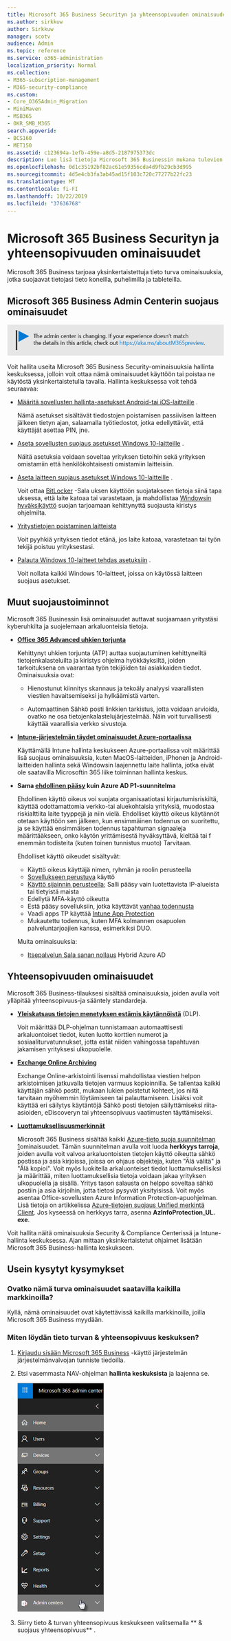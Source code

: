 ```yaml
---
title: Microsoft 365 Business Securityn ja yhteensopivuuden ominaisuudet
ms.author: sirkkuw
author: Sirkkuw
manager: scotv
audience: Admin
ms.topic: reference
ms.service: o365-administration
localization_priority: Normal
ms.collection:
- M365-subscription-management
- M365-security-compliance
ms.custom:
- Core_O365Admin_Migration
- MiniMaven
- MSB365
- OKR_SMB_M365
search.appverid:
- BCS160
- MET150
ms.assetid: c123694a-1efb-459e-a8d5-2187975373dc
description: Lue lisä tietoja Microsoft 365 Businessin mukana tulevien suojaus ominaisuuksien ominaisuuksista.
ms.openlocfilehash: 0d1c35192bf82ac61e59356cda4d9fb29cb3d995
ms.sourcegitcommit: 4d5e4cb3fa3ab45ad15f103c720c77277b22fc23
ms.translationtype: MT
ms.contentlocale: fi-FI
ms.lasthandoff: 10/22/2019
ms.locfileid: "37636768"
---
```

# <a name="microsoft-365-business-security-and-compliance-features"></a>Microsoft 365 Business Securityn ja yhteensopivuuden ominaisuudet

Microsoft 365 Business tarjoaa yksinkertaistettuja tieto turva ominaisuuksia, jotka suojaavat tietojasi tieto koneilla, puhelimilla ja tableteilla.
    
## <a name="microsoft-365-business-admin-center-security-features"></a>Microsoft 365 Business Admin Centerin suojaus ominaisuudet

[![Etiketti, jonka avulla voit tietää, että hallinta keskus on muuttumassa ja löydät lisä tietoja osoitteessa aka.ms/aboutM365preview.](media/m365admincenterchanging.png)](https://docs.microsoft.com/office365/admin/microsoft-365-admin-center-preview)

Voit hallita useita Microsoft 365 Business Security-ominaisuuksia hallinta keskuksessa, jolloin voit ottaa nämä ominaisuudet käyttöön tai poistaa ne käytöstä yksinkertaistetulla tavalla. Hallinta keskuksessa voit tehdä seuraavaa:
  
  
- [Määritä sovellusten hallinta-asetukset Android-tai iOS-laitteille](app-protection-settings-for-android-and-ios.md) . 
    
    Nämä asetukset sisältävät tiedostojen poistamisen passiivisen laitteen jälkeen tietyn ajan, salaamalla työtiedostot, jotka edellyttävät, että käyttäjät asettaa PIN, jne.
    
- [Aseta sovellusten suojaus asetukset Windows 10-laitteille](protection-settings-for-windows-10-devices.md) . 
    
    Näitä asetuksia voidaan soveltaa yrityksen tietoihin sekä yrityksen omistamiin että henkilökohtaisesti omistamiin laitteisiin.
    
- [Aseta laitteen suojaus asetukset Windows 10-laitteille](protection-settings-for-windows-10-pcs.md) . 
    
    Voit ottaa [BitLocker](https://go.microsoft.com/fwlink/p/?linkid=871405) -Sala uksen käyttöön suojatakseen tietoja siinä tapa uksessa, että laite katoaa tai varastetaan, ja mahdollistaa [Windowsin hyväksikäyttö](https://docs.microsoft.com/windows/security/threat-protection/microsoft-defender-atp/enable-exploit-protection) suojan tarjoamaan kehittynyttä suojausta kiristys ohjelmilta. 
    
- [Yritystietojen poistaminen laitteista](remove-company-data.md)
    
    Voit pyyhkiä yrityksen tiedot etänä, jos laite katoaa, varastetaan tai työn tekijä poistuu yrityksestasi.
    
- [Palauta Windows 10-laitteet tehdas asetuksiin](reset-devices-to-factory-settings.md) . 
    
    Voit nollata kaikki Windows 10-laitteet, joissa on käytössä laitteen suojaus asetukset.
    
## <a name="additional-security-features"></a>Muut suojaustoiminnot 

Microsoft 365 Businessin lisä ominaisuudet auttavat suojaamaan yritystäsi kyberuhkilta ja suojelemaan arkaluonteisia tietoja.
  
- **[Office 365 Advanced uhkien torjunta](https://support.office.com/article/e100fe7c-f2a1-4b7d-9e08-622330b83653)**
    
    Kehittynyt uhkien torjunta (ATP) auttaa suojautuminen kehittyneiltä tietojenkalasteluilta ja kiristys ohjelma hyökkäyksiltä, joiden tarkoituksena on vaarantaa työn tekijöiden tai asiakkaiden tiedot. Ominaisuuksia ovat:
    
  - Hienostunut kiinnitys skannaus ja tekoäly analyysi vaarallisten viestien havaitsemiseksi ja hylkäämistä varten.
    
  - Automaattinen Sähkö posti linkkien tarkistus, jotta voidaan arvioida, ovatko ne osa tietojenkalastelujärjestelmää. Näin voit turvallisesti käyttää vaarallisia verkko sivustoja.

- **[Intune-järjestelmän täydet ominaisuudet Azure-portaalissa](https://go.microsoft.com/fwlink/p/?linkid=871403)**
    
    Käyttämällä Intune hallinta keskukseen Azure-portaalissa voit määrittää lisä suojaus ominaisuuksia, kuten MacOS-laitteiden, iPhonen ja Android-laitteiden hallinta sekä Windowsin laajennettu laite hallinta, jotka eivät ole saatavilla Microsoftin 365 liike toiminnan hallinta keskus.
- **Sama [ehdollinen pääsy](https://docs.microsoft.com/en-us/azure/active-directory/conditional-access/overview) kuin Azure AD P1-suunnitelma**

    Ehdollinen käyttö oikeus voi suojata organisaatiotasi kirjautumisriskiltä, käyttää odottamattomia verkko-tai aluekohtaisia yrityksiä, muodostaa riskialttiita laite tyyppejä ja niin vielä. Ehdolliset käyttö oikeus käytännöt otetaan käyttöön sen jälkeen, kun ensimmäinen todennus on suoritettu, ja se käyttää ensimmäisen todennus tapahtuman signaaleja määrittääkseen, onko käytön yrittämisestä hyväksyttävä, kieltää tai f enemmän todisteita (kuten toinen tunnistus muoto) Tarvitaan.

    Ehdolliset käyttö oikeudet sisältyvät:

    - Käyttö oikeus käyttäjä nimen, ryhmän ja roolin perusteella
    - [Sovellukseen perustuva](https://docs.microsoft.com/azure/active-directory/conditional-access/app-based-conditional-access) käyttö 
    - [Käyttö sijainnin perusteella](https://docs.microsoft.com/azure/active-directory/authentication/howto-registration-mfa-sspr-combined#conditional-access-policies-for-combined-registration);  Salli pääsy vain luotettavista IP-alueista tai tietyistä maista 
    - Edellytä MFA-käyttö oikeutta
    - Estä pääsy sovelluksiin, jotka käyttävät [vanhaa todennusta](https://docs.microsoft.com/azure/active-directory/conditional-access/block-legacy-authentication)
    - Vaadi apps TP käyttää [Intune App Protection](https://docs.microsoft.com/azure/active-directory/conditional-access/app-protection-based-conditional-access)
    - Mukautettu todennus, kuten MFA kolmannen osapuolen palveluntarjoajien kanssa, esimerkiksi DUO.
   
    Muita ominaisuuksia:
    - [Itsepalvelun Sala sanan nollaus](https://docs.microsoft.com/azure/active-directory/authentication/concept-sspr-customization) Hybrid Azure AD
    
## <a name="compliance-features"></a>Yhteensopivuuden ominaisuudet

Microsoft 365 Business-tilauksesi sisältää ominaisuuksia, joiden avulla voit ylläpitää yhteensopivuus-ja sääntely standardeja.

- **[Yleiskatsaus tietojen menetyksen estämis käytännöistä](https://support.office.com/article/1966b2a7-d1e2-4d92-ab61-42efbb137f5e)** (DLP). 
    
    Voit määrittää DLP-ohjelman tunnistamaan automaattisesti arkaluontoiset tiedot, kuten luotto korttien numerot ja sosiaaliturvatunnukset, jotta estät niiden vahingossa tapahtuvan jakamisen yrityksesi ulkopuolelle.
    
- **[Exchange Online Archiving](https://products.office.com/exchange/microsoft-exchange-online-archiving-email)**
    
    Exchange Online-arkistointi lisenssi mahdollistaa viestien helpon arkistoimisen jatkuvalla tietojen varmuus kopioinnilla. Se tallentaa kaikki käyttäjän sähkö postit, mukaan lukien poistetut kohteet, jos niitä tarvitaan myöhemmin löytämiseen tai palauttamiseen. Lisäksi voit käyttää eri säilytys käytäntöjä Sähkö posti tietojen säilyttämiseksi riita-asioiden, eDiscoveryn tai yhteensopivuus vaatimusten täyttämiseksi.
    
- **[Luottamuksellisuusmerkinnät](https://docs.microsoft.com/microsoft-365/compliance/sensitivity-labels)**

   Microsoft 365 Business sisältää kaikki [Azure-tieto suoja suunnitelman 1](https://go.microsoft.com/fwlink/p/?linkid=871407)ominaisuudet. Tämän suunnitelman avulla voit luoda **herkkyys tarroja**, joiden avulla voit valvoa arkaluontoisten tietojen käyttö oikeutta sähkö postissa ja asia kirjoissa, joissa on ohjaus objekteja, kuten "Älä välitä" ja "Älä kopioi". Voit myös luokitella arkaluonteiset tiedot luottamuksellisiksi ja määrittää, miten luottamuksellisia tietoja voidaan jakaa yrityksen ulkopuolella ja sisällä. Yritys tason salausta on helppo soveltaa sähkö postiin ja asia kirjoihin, jotta tietosi pysyvät yksityisissä. Voit myös asentaa Office-sovellusten Azure Information Protection-apuohjelman. Lisä tietoja on artikkelissa [Azure-tietojen suojaus Unified merkintä Client](https://docs.microsoft.com/azure/information-protection/rms-client/unifiedlabelingclient-version-release-history). Jos kyseessä on herkkyys tarra, asenna **AzInfoProtection_UL. exe**.

Voit hallita näitä ominaisuuksia Security &amp; Compliance Centerissä ja Intune-hallinta keskuksessa. Ajan mittaan yksinkertaistetut ohjaimet lisätään Microsoft 365 Business-hallinta keskukseen.
  
    
## <a name="faq"></a>Usein kysytyt kysymykset

 ### <a name="are-these-security-features-available-in-all-markets"></a>Ovatko nämä turva ominaisuudet saatavilla kaikilla markkinoilla?
  
Kyllä, nämä ominaisuudet ovat käytettävissä kaikilla markkinoilla, joilla Microsoft 365 Business myydään.
  
### <a name="how-do-i-find-the-security-amp-compliance-center"></a>Miten löydän tieto turvan &amp; yhteensopivuus keskuksen?
  
1. [Kirjaudu sisään Microsoft 365 Business](https://portal.microsoft.com/) -käyttö järjestelmän järjestelmänvalvojan tunniste tiedoilla. 
    
2. Etsi vasemmasta NAV-ohjelman **hallinta keskuksista** ja laajenna se. 
    
    ![Valitse vasemmasta NAV-ohjelman Microsoft 365-hallinta keskuksesta hallinta keskukset.](media/fa4484f8-c637-45fd-a7bd-bdb3abfd6c03.png)
  
3. Siirry tieto &amp; turvan yhteensopivuus keskukseen valitsemalla ** &amp; suojaus yhteensopivuus** .
